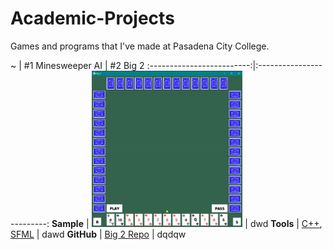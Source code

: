 # Academic-Projects

Games and programs that I've made at Pasadena City College.

~ | #1 Minesweeper AI | #2 Big 2
:-------------------------:|:-------------------------:
**Sample** | [<img src="Samples/big2-sample.gif" height='250'/>](https://github.com/JonathanCNg/Big-2-Game#readme) | dwd
**Tools** | [C++](https://www.cplusplus.com/), [SFML](https://www.sfml-dev.org/) | dawd
**GitHub** | [Big 2 Repo](https://github.com/JonathanCNg/Big-2-Game) | dqdqw



